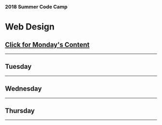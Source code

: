 ### 2018 Summer Code Camp
# Web Design

## [Click for Monday's Content](pages/monday.md)

***

## Tuesday

***

## Wednesday

***

## Thursday

***
